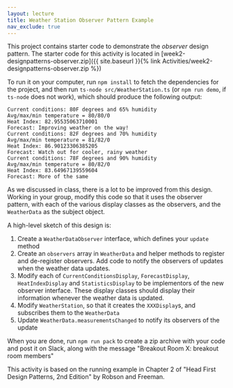 ```yaml
---
layout: lecture
title: Weather Station Observer Pattern Example
nav_exclude: true
---
```


This project contains starter code to demonstrate the *observer* design pattern. The starter code for this activity is located in
[week2-designpatterns-observer.zip]({{ site.baseurl }}{% link Activities/week2-designpatterns-observer.zip %})

To run it on your computer, run `npm install` to fetch the dependencies for the project, and then run
`ts-node src/WeatherStation.ts` (or `npm run demo`, if `ts-node` does not work), which should produce the following output:
```
Current conditions: 80F degrees and 65% humidity
Avg/max/min temperature = 80/80/0
Heat Index: 82.95535063710001
Forecast: Improving weather on the way!
Current conditions: 82F degrees and 70% humidity
Avg/max/min temperature = 81/82/0
Heat Index: 86.90123306385205
Forecast: Watch out for cooler, rainy weather
Current conditions: 78F degrees and 90% humidity
Avg/max/min temperature = 80/82/0
Heat Index: 83.64967139559604
Forecast: More of the same
```

As we discussed in class, there is a lot to be improved from this design. Working in your group,
modify this code so that it uses the observer pattern, with each of the various display classes as
the observers, and the `WeatherData` as the subject object.

A high-level sketch of this design is:
1. Create a `WeatherDataObserver` interface, which defines your `update` method
2. Create an `observers` array in `WeatherData` and helper methods to register and de-register observers. Add code to notify the observers of updates when the weather data updates.
3. Modify each of `CurrentConditionsDisplay`, `ForecastDisplay`, `HeatIndexDisplay` and `StatisticsDisplay` to be implementors of the new observer interface. These display classes should display their information whenever the weather data is updated.
4. Modify `WeatherStation`, so that it creates the `XXXDisplay`s, and subscribes them to the `WeatherData`
5. Update `WeatherData.measurementsChanged` to notify its observers of the update

When you are done, run `npm run pack` to create a zip archive with your code and post it on Slack, along with the message "Breakout Room X: breakout room members"

This activity is based on the running example in Chapter 2 of "Head First Design Patterns, 2nd Edition" by Robson and Freeman.
